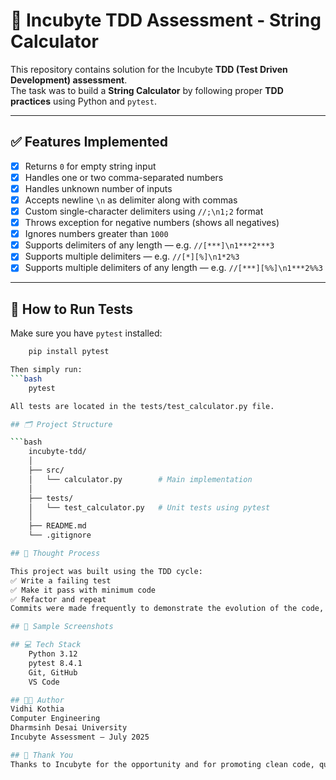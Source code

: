 # 🧪 Incubyte TDD Assessment - String Calculator

This repository contains solution for the Incubyte **TDD (Test Driven Development) assessment**.  
The task was to build a **String Calculator** by following proper **TDD practices** using Python and `pytest`.

---

## ✅ Features Implemented

- [x] Returns `0` for empty string input
- [x] Handles one or two comma-separated numbers
- [x] Handles unknown number of inputs
- [x] Accepts newline `\n` as delimiter along with commas
- [x] Custom single-character delimiters using `//;\n1;2` format
- [x] Throws exception for negative numbers (shows all negatives)
- [x] Ignores numbers greater than `1000`
- [x] Supports delimiters of any length — e.g. `//[***]\n1***2***3`
- [x] Supports multiple delimiters — e.g. `//[*][%]\n1*2%3`
- [x] Supports multiple delimiters of any length — e.g. `//[***][%%]\n1***2%%3`

---

## 🧪 How to Run Tests

Make sure you have `pytest` installed:
```bash
    pip install pytest

Then simply run:
```bash
    pytest

All tests are located in the tests/test_calculator.py file.

## 🗂️ Project Structure

```bash
    incubyte-tdd/
    │
    ├── src/
    │   └── calculator.py        # Main implementation
    │
    ├── tests/
    │   └── test_calculator.py   # Unit tests using pytest
    │
    ├── README.md
    └── .gitignore

## 🧠 Thought Process

This project was built using the TDD cycle:
✅ Write a failing test
✅ Make it pass with minimum code
✅ Refactor and repeat
Commits were made frequently to demonstrate the evolution of the code, following each step of the kata.

## 📸 Sample Screenshots

## 💻 Tech Stack
    Python 3.12
    pytest 8.4.1
    Git, GitHub
    VS Code

## 👩‍💻 Author
Vidhi Kothia
Computer Engineering
Dharmsinh Desai University
Incubyte Assessment – July 2025

## 🙌 Thank You
Thanks to Incubyte for the opportunity and for promoting clean code, quality, and software craftsmanship!
